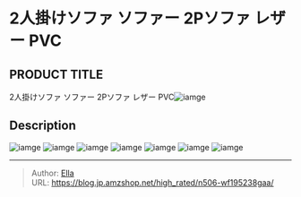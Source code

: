# 2人掛けソファ ソファー 2Pソファ レザー PVC


## PRODUCT TITLE 

2人掛けソファ ソファー 2Pソファ レザー PVC![iamge](https://b2bfiles1.gigab2b.cn/image/wkseller/7404/20220529_f53f8fa631ff9f3a69959700533669c7.jpg)

## Description











![iamge](https://b2bfiles1.gigab2b.cn/image/wkseller/7404/20220529_be190f3ca3a22e22109233452a76a24d.jpg)
![iamge](https://b2bfiles1.gigab2b.cn/image/wkseller/7404/20220529_60d3468ad0c26c70b59cad565a4b1113.jpg)
![iamge](https://b2bfiles1.gigab2b.cn/image/wkseller/7404/20220529_f3cb90b413958e8ed07d3b69f56f3cae.jpg)
![iamge](https://b2bfiles1.gigab2b.cn/image/wkseller/7404/20220529_d0e8f6f1618c69462150d905de6f0ebb.jpg)
![iamge](https://b2bfiles1.gigab2b.cn/image/wkseller/7404/20220529_c55b77424e103c6bfa3bbdd5adac7c02.jpg)
![iamge](https://b2bfiles1.gigab2b.cn/image/wkseller/7404/20220529_3eba8cad8c905da9e754da490a562232.jpg)
![iamge](nan)


---

> Author: [Ella](https://blog.jp.amzshop.net/)  
> URL: https://blog.jp.amzshop.net/high_rated/n506-wf195238gaa/  

